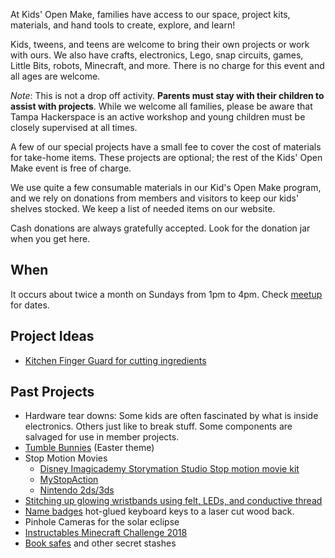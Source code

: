 At Kids' Open Make, families have access to our space, project kits,
materials, and hand tools to create, explore, and learn\!

Kids, tweens, and teens are welcome to bring their own projects or work
with ours. We also have crafts, electronics, Lego, snap circuits, games,
Little Bits, robots, Minecraft, and more. There is no charge for this
event and all ages are welcome.

*Note*: This is not a drop off activity. **Parents must stay with their
children to assist with projects**. While we welcome all families,
please be aware that Tampa Hackerspace is an active workshop and young
children must be closely supervised at all times.

A few of our special projects have a small fee to cover the cost of
materials for take-home items. These projects are optional; the rest of
the Kids' Open Make event is free of charge.

We use quite a few consumable materials in our Kid's Open Make program,
and we rely on donations from members and visitors to keep our kids'
shelves stocked. We keep a list of needed items on our website.

Cash donations are always gratefully accepted. Look for the donation jar
when you get here.

## When

It occurs about twice a month on Sundays from 1pm to 4pm. Check
[meetup](https://www.meetup.com/Tampa-Hackerspace/events/) for dates.

## Project Ideas

  - [Kitchen Finger Guard for cutting
    ingredients](https://youtu.be/-lUL6viLDnY)

## Past Projects

  - Hardware tear downs: Some kids are often fascinated by what is
    inside electronics. Others just like to break stuff. Some components
    are salvaged for use in member projects.
  - [Tumble Bunnies](http://madebyjoel.com/2011/03/tumble-bunnies.html)
    (Easter theme)
  - Stop Motion Movies
      - [Disney Imagicademy Storymation Studio Stop motion movie
        kit](http://www.wonderforge.com/games/imagicademy/storymation-studio/)
      - [MyStopAction](https://itunes.apple.com/us/app/mystopaction/id347856326?mt=8)
      - [Nintendo 2ds/3ds](http://en-americas-support.nintendo.com/app/answers/detail/a_id/132/~/how-to-record-stop-motion-animations)
  - [Stitching up glowing wristbands using felt, LEDs, and conductive
    thread](https://www.facebook.com/TampaHackerspace/posts/1403004159776377)
  - [Name
    badges](https://www.facebook.com/photo.php?fbid=10207359272938402&set=a.1077511556366.10809.1783566533&type=3&theater)
    hot-glued keyboard keys to a laser cut wood back.
  - Pinhole Cameras for the solar eclipse
  - [Instructables Minecraft
    Challenge 2018](http://www.instructables.com/contest/minecraft2018/)
  - [Book safes](http://www.howtomakeabooksafe.com/) and other secret
    stashes
